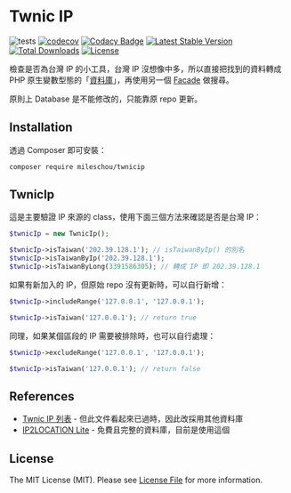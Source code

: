 # Twnic IP

![tests](https://github.com/MilesChou/twnicip/workflows/tests/badge.svg)
[![codecov](https://codecov.io/gh/MilesChou/twnicip/branch/master/graph/badge.svg?token=OPzYQj42bQ)](https://codecov.io/gh/MilesChou/twnicip)
[![Codacy Badge](https://app.codacy.com/project/badge/Grade/4f82ecb7dd12478cba9b51c8bb26d74e)](https://www.codacy.com/gh/MilesChou/twnicip/dashboard)
[![Latest Stable Version](https://poser.pugx.org/MilesChou/twnicip/v/stable)](https://packagist.org/packages/MilesChou/twnicip)
[![Total Downloads](https://poser.pugx.org/MilesChou/twnicip/d/total.svg)](https://packagist.org/packages/MilesChou/twnicip)
[![License](https://poser.pugx.org/MilesChou/twnicip/license)](https://packagist.org/packages/MilesChou/twnicip)


檢查是否為台灣 IP 的小工具，台灣 IP 沒想像中多，所以直接把找到的資料轉成 PHP 原生變數型態的「[資料庫](/src/Database.php)」，再使用另一個 [Facade](/src/TwnicIp.php) 做搜尋。

原則上 Database 是不能修改的，只能靠原 repo 更新。

## Installation

透過 Composer 即可安裝：

```bash
composer require mileschou/twnicip
```

## TwnicIp

這是主要驗證 IP 來源的 class，使用下面三個方法來確認是否是台灣 IP：

```php
$twnicIp = new TwnicIp();

$twnicIp->isTaiwan('202.39.128.1'); // isTaiwanByIp() 的別名
$twnicIp->isTaiwanByIp('202.39.128.1');
$twnicIp->isTaiwanByLong(3391586305); // 轉成 IP 即 202.39.128.1 
```

如果有新加入的 IP，但原始 repo 沒有更新時，可以自行新增：

```php
$twnicIp->includeRange('127.0.0.1', '127.0.0.1');

$twnicIp->isTaiwan('127.0.0.1'); // return true
```

同理，如果某個區段的 IP 需要被排除時，也可以自行處理：

```php
$twnicIp->excludeRange('127.0.0.1', '127.0.0.1');

$twnicIp->isTaiwan('127.0.0.1'); // return false
```

## References

* [Twnic IP 列表](https://www.twnic.tw/download/IP/main_f3.htm) - 但此文件看起來已過時，因此改採用其他資料庫
* [IP2LOCATION Lite](https://lite.ip2location.com/) - 免費且完整的資料庫，目前是使用這個

## License

The MIT License (MIT). Please see [License File](LICENSE) for more information.
